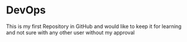 # DevOps
This is my first Repository in GitHub and would like to keep it for learning and not sure with any other user without my approval
